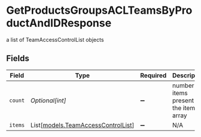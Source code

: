 # GetProductsGroupsACLTeamsByProductAndIDResponse

a list of TeamAccessControlList objects


## Fields

| Field                                                                    | Type                                                                     | Required                                                                 | Description                                                              |
| ------------------------------------------------------------------------ | ------------------------------------------------------------------------ | ------------------------------------------------------------------------ | ------------------------------------------------------------------------ |
| `count`                                                                  | *Optional[int]*                                                          | :heavy_minus_sign:                                                       | number of items present in the items array                               |
| `items`                                                                  | List[[models.TeamAccessControlList](../models/teamaccesscontrollist.md)] | :heavy_minus_sign:                                                       | N/A                                                                      |
